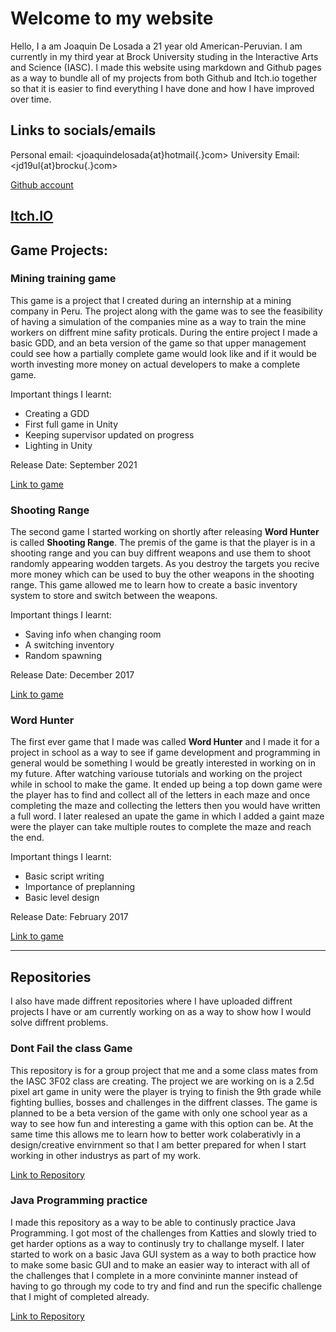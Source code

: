 # Welcome to my website

Hello, I a am Joaquin De Losada a 21 year old American-Peruvian. I am currently in my third year at Brock University studing in the Interactive Arts and Science (IASC). I made this website using markdown and Github pages as a way to bundle all of my projects from both Github and Itch.io together so that it is easier to find everything I have done and how I have improved over time.

## Links to socials/emails

Personal email: <joaquindelosada{at}hotmail{.}com>
University Email: <jd19ul{at}brocku{.}com>

[Github account](https://github.com/Montainproductions)

[Itch.IO](https://montain-productions.itch.io/)
---

## Game Projects:

### Mining training game
This game is a project that I created during an internship at a mining company in Peru. The project along with the game was to see the feasibility of having a simulation of the companies mine as a way to train the mine workers on diffrent mine safity proticals. During the entire project I made a basic GDD, and an beta version of the game so that upper management could see how a partially complete game would look like and if it would be worth investing more money on actual developers to make a complete game.

Important things I learnt:
- Creating a GDD
- First full game in Unity
- Keeping supervisor updated on progress
- Lighting in Unity

Release Date: September 2021

[Link to game](https://montain-productions.itch.io/untitled-safty-mining-game)

### Shooting Range
The second game I started working on shortly after releasing **Word Hunter** is called **Shooting Range**. The premis of the game is that the player is in a shooting range and you can buy diffrent weapons and use them to shoot randomly appearing wodden targets. As you destroy the targets you recive more money which can be used to buy the other weapons in the shooting range. This game allowed me to learn how to create a basic inventory system to store and switch between the weapons.

Important things I learnt:
- Saving info when changing room
- A switching inventory
- Random spawning

Release Date: December 2017

[Link to game](https://montain-productions.itch.io/shooting-range)

### Word Hunter
The first ever game that I made was called **Word Hunter** and I made it for a project in school as a way to see if game development and programming in general would be something I would be greatly interested in working on in my future. After watching variouse tutorials and working on the project while in school to make the game. It ended up being a top down game were the player has to find and collect all of the letters in each maze and once completing the maze and collecting the letters then you would have written a full word. I later realesed an upate the game in which I added a gaint maze were the player can take multiple routes to complete the maze and reach the end.

Important things I learnt:
- Basic script writing
- Importance of preplanning
- Basic level design

Release Date: February 2017

[Link to game](https://montain-productions.itch.io/word-hunter)

---

## Repositories
I also have made diffrent repositories where I have uploaded diffrent projects I have or am currently working on as a way to show how I would solve diffrent problems.


### Dont Fail the class Game
This repository is for a group project that me and a some class mates from the IASC 3F02 class are creating. The project we are working on is a 2.5d pixel art game in unity were the player is trying to finish the 9th grade while fighting bullies, bosses and challenges in the diffrent classes. The game is planned to be a beta version of the game with only one school year as a way to see how fun and interesting a game with this option can be. At the same time this allows me to learn how to better work colaberativly in a design/creative envirnment so that I am better prepared for when I start working in other industrys as part of my work.

[Link to Repository](https://github.com/Montainproductions/DontFailtheClass)

### Java Programming practice
I made this repository as a way to be able to continusly practice Java Programming. I got most of the challenges from Katties and slowly tried to get harder options as a way to continusly try to challange myself. I later started to work on a basic Java GUI system as a way to both practice how to make some basic GUI and to make an easier way to interact with all of the challenges that I complete in a more convininte manner instead of having to go through my code to try and find and run the specific challenge that I might of completed already.

[Link to Repository](https://github.com/Montainproductions/Java-Programming-Practice)